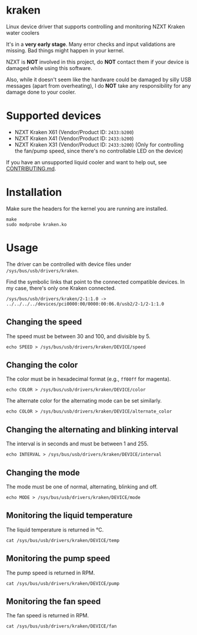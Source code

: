 # kraken
Linux device driver that supports controlling and monitoring NZXT Kraken water coolers

It's in a **very early stage**. Many error checks and input validations are missing. Bad things might happen in your kernel.

NZXT is **NOT** involved in this project, do **NOT** contact them if your device is damaged while using this software.

Also, while it doesn't seem like the hardware could be damaged by silly USB messages (apart from overheating), I do **NOT** take any responsibility for any damage done to your cooler.

# Supported devices
* NZXT Kraken X61 (Vendor/Product ID: `2433:b200`)
* NZXT Kraken X41 (Vendor/Product ID: `2433:b200`)
* NZXT Kraken X31 (Vendor/Product ID: `2433:b200`) (Only for controlling the fan/pump speed, since there's no controllable LED on the device)

If you have an unsupported liquid cooler and want to help out, see [CONTRIBUTING.md](CONTRIBUTING.md).

# Installation
Make sure the headers for the kernel you are running are installed.
```Shell
make
sudo modprobe kraken.ko
```

# Usage
The driver can be controlled with device files under `/sys/bus/usb/drivers/kraken`.

Find the symbolic links that point to the connected compatible devices.
In my case, there's only one Kraken connected.
```Shell
/sys/bus/usb/drivers/kraken/2-1:1.0 -> ../../../../devices/pci0000:00/0000:00:06.0/usb2/2-1/2-1:1.0
```

## Changing the speed
The speed must be between 30 and 100, and divisible by 5.
```Shell
echo SPEED > /sys/bus/usb/drivers/kraken/DEVICE/speed
```

## Changing the color
The color must be in hexadecimal format (e.g., `ff00ff` for magenta).
```Shell
echo COLOR > /sys/bus/usb/drivers/kraken/DEVICE/color
```

The alternate color for the alternating mode can be set similarly.
```Shell
echo COLOR > /sys/bus/usb/drivers/kraken/DEVICE/alternate_color
```

## Changing the alternating and blinking interval
The interval is in seconds and must be between 1 and 255.
```Shell
echo INTERVAL > /sys/bus/usb/drivers/kraken/DEVICE/interval
```

## Changing the mode
The mode must be one of normal, alternating, blinking and off.
```Shell
echo MODE > /sys/bus/usb/drivers/kraken/DEVICE/mode
```

## Monitoring the liquid temperature
The liquid temperature is returned in °C.
```Shell
cat /sys/bus/usb/drivers/kraken/DEVICE/temp
```

## Monitoring the pump speed
The pump speed is returned in RPM.
```Shell
cat /sys/bus/usb/drivers/kraken/DEVICE/pump
```

## Monitoring the fan speed
The fan speed is returned in RPM.
```Shell
cat /sys/bus/usb/drivers/kraken/DEVICE/fan
```

